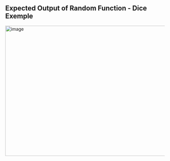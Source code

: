 ## Expected Output of Random Function - Dice Exemple <br>
<img width="543" height="413" alt="image" src="https://github.com/user-attachments/assets/83b0235c-5962-4bf0-94b8-c20730873985" />
